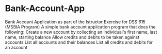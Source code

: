 # Bank-Account-App
Bank Account Application as part of the Istructor Exercise for DSS 615 (MSBIA Program) A simple bank account application program that does the following:
Create a new account by collecting an individual's first name, last name, starting balance
Allow credits and debits to be taken against accounts
List all accounts and their balances
List all credits and debits for an account
